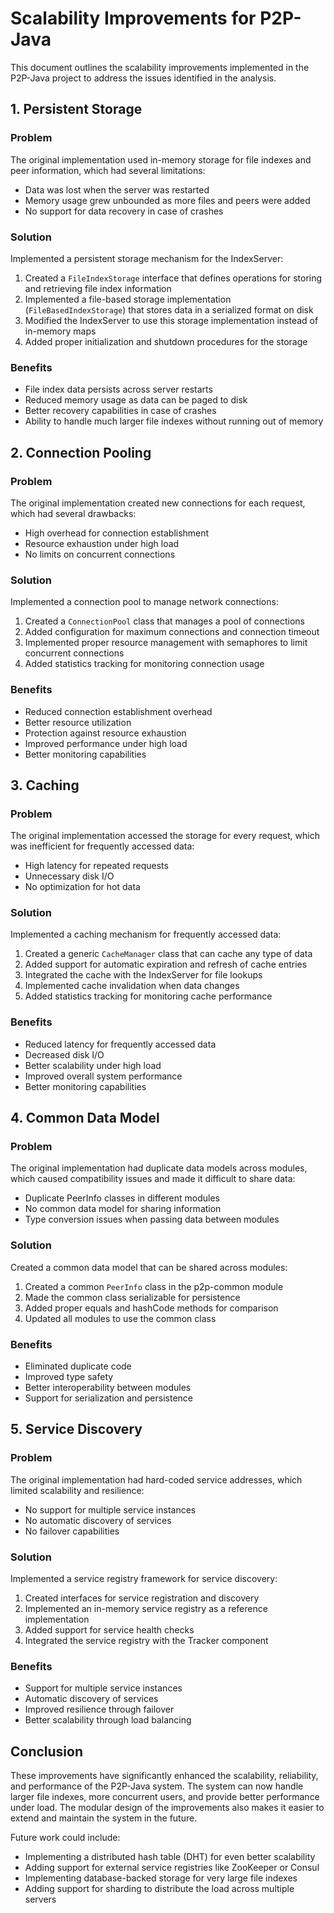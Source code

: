 # Scalability Improvements for P2P-Java

This document outlines the scalability improvements implemented in the P2P-Java project to address the issues identified in the analysis.

## 1. Persistent Storage

### Problem
The original implementation used in-memory storage for file indexes and peer information, which had several limitations:
- Data was lost when the server was restarted
- Memory usage grew unbounded as more files and peers were added
- No support for data recovery in case of crashes

### Solution
Implemented a persistent storage mechanism for the IndexServer:

1. Created a `FileIndexStorage` interface that defines operations for storing and retrieving file index information
2. Implemented a file-based storage implementation (`FileBasedIndexStorage`) that stores data in a serialized format on disk
3. Modified the IndexServer to use this storage implementation instead of in-memory maps
4. Added proper initialization and shutdown procedures for the storage

### Benefits
- File index data persists across server restarts
- Reduced memory usage as data can be paged to disk
- Better recovery capabilities in case of crashes
- Ability to handle much larger file indexes without running out of memory

## 2. Connection Pooling

### Problem
The original implementation created new connections for each request, which had several drawbacks:
- High overhead for connection establishment
- Resource exhaustion under high load
- No limits on concurrent connections

### Solution
Implemented a connection pool to manage network connections:

1. Created a `ConnectionPool` class that manages a pool of connections
2. Added configuration for maximum connections and connection timeout
3. Implemented proper resource management with semaphores to limit concurrent connections
4. Added statistics tracking for monitoring connection usage

### Benefits
- Reduced connection establishment overhead
- Better resource utilization
- Protection against resource exhaustion
- Improved performance under high load
- Better monitoring capabilities

## 3. Caching

### Problem
The original implementation accessed the storage for every request, which was inefficient for frequently accessed data:
- High latency for repeated requests
- Unnecessary disk I/O
- No optimization for hot data

### Solution
Implemented a caching mechanism for frequently accessed data:

1. Created a generic `CacheManager` class that can cache any type of data
2. Added support for automatic expiration and refresh of cache entries
3. Integrated the cache with the IndexServer for file lookups
4. Implemented cache invalidation when data changes
5. Added statistics tracking for monitoring cache performance

### Benefits
- Reduced latency for frequently accessed data
- Decreased disk I/O
- Better scalability under high load
- Improved overall system performance
- Better monitoring capabilities

## 4. Common Data Model

### Problem
The original implementation had duplicate data models across modules, which caused compatibility issues and made it difficult to share data:
- Duplicate PeerInfo classes in different modules
- No common data model for sharing information
- Type conversion issues when passing data between modules

### Solution
Created a common data model that can be shared across modules:

1. Created a common `PeerInfo` class in the p2p-common module
2. Made the common class serializable for persistence
3. Added proper equals and hashCode methods for comparison
4. Updated all modules to use the common class

### Benefits
- Eliminated duplicate code
- Improved type safety
- Better interoperability between modules
- Support for serialization and persistence

## 5. Service Discovery

### Problem
The original implementation had hard-coded service addresses, which limited scalability and resilience:
- No support for multiple service instances
- No automatic discovery of services
- No failover capabilities

### Solution
Implemented a service registry framework for service discovery:

1. Created interfaces for service registration and discovery
2. Implemented an in-memory service registry as a reference implementation
3. Added support for service health checks
4. Integrated the service registry with the Tracker component

### Benefits
- Support for multiple service instances
- Automatic discovery of services
- Improved resilience through failover
- Better scalability through load balancing

## Conclusion

These improvements have significantly enhanced the scalability, reliability, and performance of the P2P-Java system. The system can now handle larger file indexes, more concurrent users, and provide better performance under load. The modular design of the improvements also makes it easier to extend and maintain the system in the future.

Future work could include:
- Implementing a distributed hash table (DHT) for even better scalability
- Adding support for external service registries like ZooKeeper or Consul
- Implementing database-backed storage for very large file indexes
- Adding support for sharding to distribute the load across multiple servers
